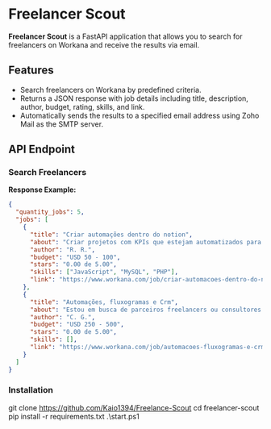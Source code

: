 # Freelancer Scout

**Freelancer Scout** is a FastAPI application that allows you to search for freelancers on Workana and receive the results via email.

## Features

- Search freelancers on Workana by predefined criteria.
- Returns a JSON response with job details including title, description, author, budget, rating, skills, and link.
- Automatically sends the results to a specified email address using Zoho Mail as the SMTP server.

## API Endpoint

### Search Freelancers

**Response Example:**

```json
{
  "quantity_jobs": 5,
  "jobs": [
    {
      "title": "Criar automações dentro do notion",
      "about": "Criar projetos com KPIs que estejam automatizados para leitura dentro de um painel com as OKRs.\n\nPrecisamos de um painel com dashboard com leitura gráfica\n\nCategoria: TI e Programação\nSubcategoria: Programação\nQual é o alcance do projeto?: Bug ou alteração pequena",
      "author": "R. R.",
      "budget": "USD 50 - 100",
      "stars": "0.00 de 5.00",
      "skills": ["JavaScript", "MySQL", "PHP"],
      "link": "https://www.workana.com/job/criar-automacoes-dentro-do-notion?ref=projects_1"
    },
    {
      "title": "Automações, fluxogramas e Crm",
      "about": "Estou em busca de parceiros freelancers ou consultores especializados em:\nCriação de fluxogramas de atendimento e vendas\nAutomação de CRM\nBoas práticas em funis de marketing e vendas\nDesenvolvimento e treinamento de agentes de atendimento com Inteligência Artificial\n\nCategoria: TI e Programação",
      "author": "C. G.",
      "budget": "USD 250 - 500",
      "stars": "0.00 de 5.00",
      "skills": [],
      "link": "https://www.workana.com/job/automacoes-fluxogramas-e-crm?ref=projects_1"
    }
  ]
}
```

### Installation

git clone https://github.com/Kaio1394/Freelance-Scout
cd freelancer-scout
pip install -r requirements.txt
.\start.ps1